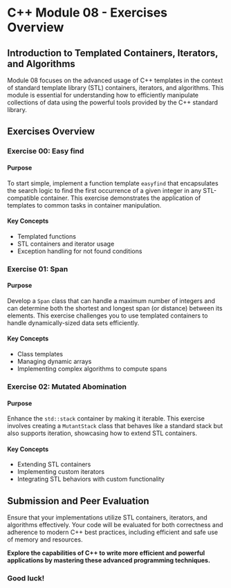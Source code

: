 # C++ Module 08 - Exercises Overview

## Introduction to Templated Containers, Iterators, and Algorithms

Module 08 focuses on the advanced usage of C++ templates in the context of standard template library (STL) containers, iterators, and algorithms. This module is essential for understanding how to efficiently manipulate collections of data using the powerful tools provided by the C++ standard library.

## Exercises Overview

### Exercise 00: Easy find

#### Purpose

To start simple, implement a function template `easyfind` that encapsulates the search logic to find the first occurrence of a given integer in any STL-compatible container. This exercise demonstrates the application of templates to common tasks in container manipulation.

#### Key Concepts

- Templated functions
- STL containers and iterator usage
- Exception handling for not found conditions

### Exercise 01: Span

#### Purpose

Develop a `Span` class that can handle a maximum number of integers and can determine both the shortest and longest span (or distance) between its elements. This exercise challenges you to use templated containers to handle dynamically-sized data sets efficiently.

#### Key Concepts

- Class templates
- Managing dynamic arrays
- Implementing complex algorithms to compute spans

### Exercise 02: Mutated Abomination

#### Purpose

Enhance the `std::stack` container by making it iterable. This exercise involves creating a `MutantStack` class that behaves like a standard stack but also supports iteration, showcasing how to extend STL containers.

#### Key Concepts

- Extending STL containers
- Implementing custom iterators
- Integrating STL behaviors with custom functionality

## Submission and Peer Evaluation

Ensure that your implementations utilize STL containers, iterators, and algorithms effectively. Your code will be evaluated for both correctness and adherence to modern C++ best practices, including efficient and safe use of memory and resources.

**Explore the capabilities of C++ to write more efficient and powerful applications by mastering these advanced programming techniques.**

### Good luck!

